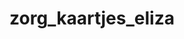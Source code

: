 ---
layout: my_redirect
title: zorg_kaartjes_eliza
permalink: /zorg/kaartjes/eliza/index
redirect_url: "https://www.eclecticenergies.com/nederlands/psyche/eliza"
---
